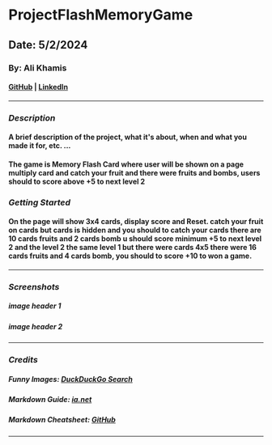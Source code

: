 # ProjectFlashMemoryGame

## Date: 5/2/2024

### By: Ali Khamis

#### [GitHub](https://github.com/ali5amis) | [LinkedIn](https://www.linkedin.com/in/3li-jaafar/)

---

### **_Description_**

#### A brief description of the project, what it's about, when and what you made it for, etc. ...

#### The game is Memory Flash Card where user will be shown on a page multiply card and catch your fruit and there were fruits and bombs, users should to score above +5 to next level 2

### **_Getting Started_**

#### On the page will show 3x4 cards, display score and Reset. catch your fruit on cards but cards is hidden and you should to catch your cards there are 10 cards fruits and 2 cards bomb u should score minimum +5 to next level 2 and the level 2 the same level 1 but there were cards 4x5 there were 16 cards fruits and 4 cards bomb, you should to score +10 to won a game.

---

### **_Screenshots_**

##### image header 1

##### image header 2

---

### **_Credits_**

##### Funny Images: [DuckDuckGo Search](http://www.duckduckgo.com)

##### Markdown Guide: [ia.net](https://ia.net/writer/support/general/markdown-guide)

##### Markdown Cheatsheet: [GitHub](https://guides.github.com/pdfs/markdown-cheatsheet-online.pdf)

---
